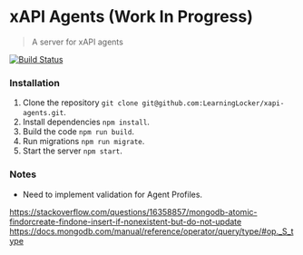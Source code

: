 # xAPI Agents (Work In Progress)
> A server for xAPI agents

[![Build Status](https://travis-ci.org/LearningLocker/xapi-agents.svg?branch=master)](https://travis-ci.org/LearningLocker/xapi-agents)

### Installation
1. Clone the repository `git clone git@github.com:LearningLocker/xapi-agents.git`.
1. Install dependencies `npm install`.
1. Build the code `npm run build`.
1. Run migrations `npm run migrate`.
1. Start the server `npm start`.

### Notes
- Need to implement validation for Agent Profiles.

https://stackoverflow.com/questions/16358857/mongodb-atomic-findorcreate-findone-insert-if-nonexistent-but-do-not-update
https://docs.mongodb.com/manual/reference/operator/query/type/#op._S_type
